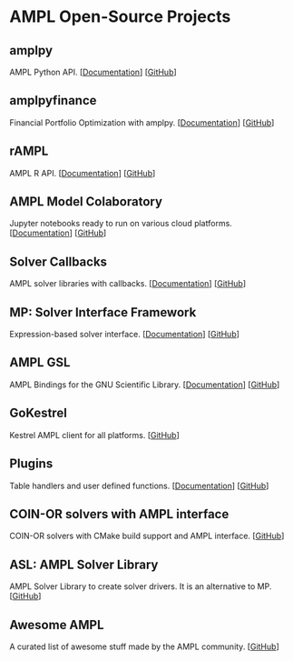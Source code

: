 # AMPL Open-Source Projects

## amplpy

AMPL Python API. [[Documentation](https://amplpy.readthedocs.io/)] [[GitHub](https://github.com/ampl/amplpy)]

## amplpyfinance

Financial Portfolio Optimization with amplpy. [[Documentation](https://amplpyfinance.readthedocs.io/)] [[GitHub](https://github.com/ampl/amplpyfinance)]

## rAMPL

AMPL R API. [[Documentation](https://rAMPL.readthedocs.io/)] [[GitHub](https://github.com/ampl/rAMPL)]

## AMPL Model Colaboratory

Jupyter notebooks ready to run on various cloud platforms. [[Documentation](https://amplcolab.readthedocs.io/)] [[GitHub](https://github.com/ampl/amplcolab)]

## Solver Callbacks

AMPL solver libraries with callbacks. [[Documentation](https://ampls.readthedocs.io/)] [[GitHub](https://github.com/ampl/ampls-api)]

## MP: Solver Interface Framework

Expression-based solver interface. [[Documentation](https://amplmp.readthedocs.io/)] [[GitHub](https://github.com/ampl/mp)]

## AMPL GSL

AMPL Bindings for the GNU Scientific Library. [[Documentation](https://amplgsl.readthedocs.io/)] [[GitHub](https://github.com/ampl/gsl)]

## GoKestrel

Kestrel AMPL client for all platforms. [[GitHub](https://github.com/ampl/gokestrel)]

## Plugins

Table handlers and user defined functions. [[Documentation](https://amplplugins.readthedocs.io/)] [[GitHub](https://github.com/ampl/plugins)]

## COIN-OR solvers with AMPL interface

COIN-OR solvers with CMake build support and AMPL interface. [[GitHub](https://github.com/ampl/coin)]

## ASL: AMPL Solver Library

AMPL Solver Library to create solver drivers. It is an alternative to MP. [[GitHub](https://github.com/ampl/asl)]

## Awesome AMPL

A curated list of awesome stuff made by the AMPL community. [[GitHub](https://github.com/ampl/awesome-ampl)]
